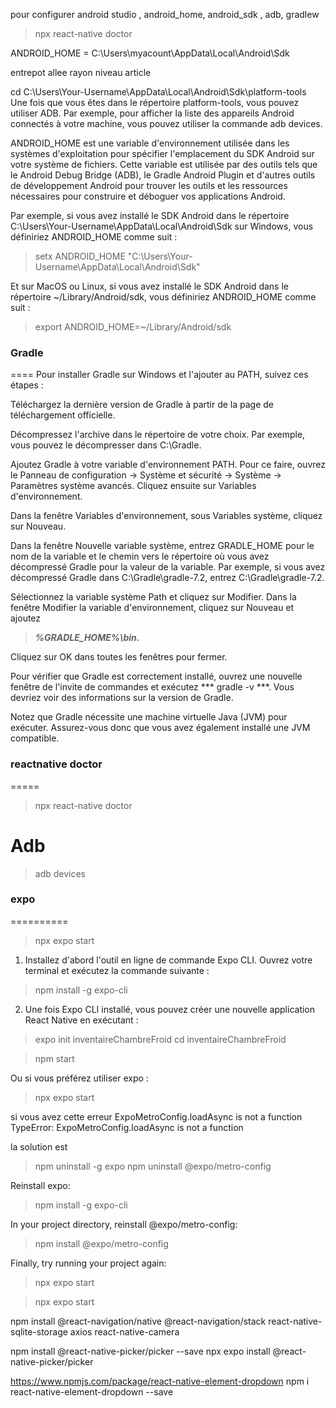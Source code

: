 
pour configurer  android studio , android_home, android_sdk , adb, gradlew 
> npx react-native doctor

ANDROID_HOME = C:\Users\myacount\AppData\Local\Android\Sdk

entrepot
  allee
    rayon
      niveau 
        article



cd C:\Users\Your-Username\AppData\Local\Android\Sdk\platform-tools
Une fois que vous êtes dans le répertoire platform-tools, vous pouvez utiliser ADB. Par exemple, 
pour afficher la liste des appareils Android connectés à votre machine, 
vous pouvez utiliser la commande adb devices.

ANDROID_HOME est une variable d'environnement utilisée dans les systèmes d'exploitation pour spécifier l'emplacement du SDK Android sur votre système de fichiers. Cette variable est utilisée par des outils tels que le Android Debug Bridge (ADB), le Gradle Android Plugin et d'autres outils de développement Android pour trouver les outils et les ressources nécessaires pour construire et déboguer vos applications Android.

Par exemple, si vous avez installé le SDK Android dans le répertoire C:\Users\Your-Username\AppData\Local\Android\Sdk sur Windows, vous définiriez ANDROID_HOME comme suit :

> setx ANDROID_HOME "C:\Users\Your-Username\AppData\Local\Android\Sdk"

Et sur MacOS ou Linux, si vous avez installé le SDK Android dans le répertoire ~/Library/Android/sdk, vous définiriez ANDROID_HOME comme suit :

> export ANDROID_HOME=~/Library/Android/sdk


### Gradle
==== 
Pour installer Gradle sur Windows et l'ajouter au PATH, suivez ces étapes :

Téléchargez la dernière version de Gradle à partir de la page de téléchargement officielle.

Décompressez l'archive dans le répertoire de votre choix. Par exemple, vous pouvez le décompresser dans C:\Gradle.

Ajoutez Gradle à votre variable d'environnement PATH. Pour ce faire, ouvrez le Panneau de configuration -> Système et sécurité -> Système -> Paramètres système avancés. Cliquez ensuite sur Variables d'environnement.

Dans la fenêtre Variables d'environnement, sous Variables système, cliquez sur Nouveau.

Dans la fenêtre Nouvelle variable système, entrez GRADLE_HOME pour le nom de la variable et le chemin vers le répertoire où vous avez décompressé Gradle pour la valeur de la variable. Par exemple, si vous avez décompressé Gradle dans C:\Gradle\gradle-7.2, entrez C:\Gradle\gradle-7.2.

Sélectionnez la variable système Path et cliquez sur Modifier. Dans la fenêtre Modifier la variable d'environnement, cliquez sur Nouveau et ajoutez 
> ***%GRADLE_HOME%\bin.***

Cliquez sur OK dans toutes les fenêtres pour fermer.

Pour vérifier que Gradle est correctement installé, ouvrez une nouvelle fenêtre de l'invite de commandes et exécutez *** gradle -v ***. Vous devriez voir des informations sur la version de Gradle.

Notez que Gradle nécessite une machine virtuelle Java (JVM) pour exécuter. Assurez-vous donc que vous avez également installé une JVM compatible.


### reactnative doctor
=====
> npx react-native doctor


Adb 
=========
> adb devices

### expo
========== 
> npx expo start

1. Installez d'abord l'outil en ligne de commande Expo CLI. Ouvrez votre terminal et exécutez la commande suivante :
> npm install -g expo-cli

2. Une fois Expo CLI installé, vous pouvez créer une nouvelle application React Native en exécutant :

> expo init inventaireChambreFroid
> cd inventaireChambreFroid

> npm start

Ou si vous préférez utiliser expo :
> npx expo start


si vous avez cette erreur ExpoMetroConfig.loadAsync is not a function
TypeError: ExpoMetroConfig.loadAsync is not a function

la solution est 

> npm uninstall -g expo
> npm uninstall @expo/metro-config

Reinstall expo:
> npm install -g expo-cli

In your project directory, reinstall @expo/metro-config:
> npm install @expo/metro-config

Finally, try running your project again:
> npx expo start


> npx expo start



npm install @react-navigation/native @react-navigation/stack react-native-sqlite-storage axios react-native-camera 

npm install @react-native-picker/picker --save
npx expo install @react-native-picker/picker


https://www.npmjs.com/package/react-native-element-dropdown
npm i react-native-element-dropdown --save
